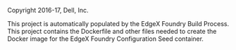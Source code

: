 Copyright 2016-17, Dell, Inc.

This project is automatically populated by the EdgeX Foundry Build Process.
This project contains the Dockerfile and other files needed to create the Docker image for the EdgeX Foundry Configuration Seed container.

